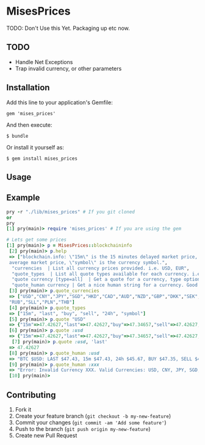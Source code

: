 # MisesPrices

TODO: Don't Use this Yet. Packaging up etc now.

## TODO

 * Handle Net Exceptions
 * Trap invalid currency, or other parameters

## Installation

Add this line to your application's Gemfile:

    gem 'mises_prices'

And then execute:

    $ bundle

Or install it yourself as:

    $ gem install mises_prices

## Usage



## Example

```ruby
pry -r "./lib/mises_prices" # If you git cloned
or
pry
[1] pry(main)> require 'mises_prices' # If you are using the gem

# Lets get some prices
[1] pry(main)> p = MisesPrices::blockchaininfo
 [2] pry(main)> p.help
 => ["blockchain.info: \"15m\" is the 15 minutes delayed market price, \"24h\" is the 24 hour
 average market price, \"symbol\" is the currency symbol.",
  "currencies  | List all currency prices provided. i.e. USD, EUR",
  "quote_types  | List all quote types available for each currency. i.e. Last, 24h",
  "quote currency [type=all]  | Get a quote for a currency, type optional.",
  "quote_human currency | Get a nice human string for a currency. Good for IRC/XMPP etc."]
 [3] pry(main)> p.quote_currencies
 => ["USD","CNY","JPY","SGD","HKD","CAD","AUD","NZD","GBP","DKK","SEK","BRL","CHF","EUR",
 "RUB","SLL","PLN","THB"]
 [4] pry(main)> p.quote_types
 => ["15m", "last", "buy", "sell", "24h", "symbol"]
 [5] pry(main)> p.quote "USD"
 => {"15m"=>47.42627,"last"=>47.42627,"buy"=>47.34657,"sell"=>47.42627,"24h"=>45.67,bol"=>"$"}
 [6] pry(main)> p.quote :usd
 => {"15m"=>47.42627,"last"=>47.42627,"buy"=>47.34657,"sell"=>47.42627,"24h"=>45.67,"symbol"=>"$"}
  [7] pry(main)> p.quote :usd, 'last'
 => 47.42627
 [8] pry(main)> p.quote_human :usd
 => "BTC $USD: LAST $47.43, 15m $47.43, 24h $45.67, BUY $47.35, SELL $47.43 | blockchain.info"
 [9] pry(main)> p.quote_human :xxx
 => "Error: Invalid Currency XXX. Valid Currencies: USD, CNY, JPY, SGD, HKD, CAD, AUD, NZD, GBP, DKK, SEK, BRL, CHF, EUR, RUB, SLL, PLN, THB"
 [10] pry(main)>
```

## Contributing

1. Fork it
2. Create your feature branch (`git checkout -b my-new-feature`)
3. Commit your changes (`git commit -am 'Add some feature'`)
4. Push to the branch (`git push origin my-new-feature`)
5. Create new Pull Request
